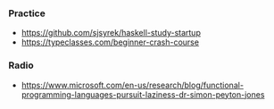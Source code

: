 ### Practice

- https://github.com/sjsyrek/haskell-study-startup
- https://typeclasses.com/beginner-crash-course

### Radio

- https://www.microsoft.com/en-us/research/blog/functional-programming-languages-pursuit-laziness-dr-simon-peyton-jones
